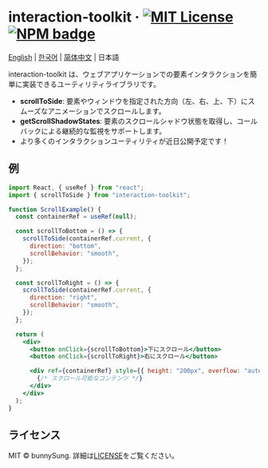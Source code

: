 # interaction-toolkit &middot; [![MIT License](https://img.shields.io/badge/license-MIT-blue.svg)](https://github.com/bunny-goorm/interaction-toolkit/blob/main/LICENSE) [![NPM badge](https://img.shields.io/npm/v/interaction-toolkit?logo=npm)](https://www.npmjs.com/package/interaction-toolkit)

[English](https://github.com/bunny-goorm/interaction-toolkit/blob/main/README.md) | [한국어](https://github.com/bunny-goorm/interaction-toolkit/blob/main/README-ko_kr.md) | [简体中文](https://github.com/bunny-goorm/interaction-toolkit/blob/main/README-zh_hans.md) | 日本語

interaction-toolkit は、ウェブアプリケーションでの要素インタラクションを簡単に実装できるユーティリティライブラリです。

- **scrollToSide**: 要素やウィンドウを指定された方向（左、右、上、下）にスムーズなアニメーションでスクロールします。
- **getScrollShadowStates**: 要素のスクロールシャドウ状態を取得し、コールバックによる継続的な監視をサポートします。
- より多くのインタラクションユーティリティが近日公開予定です！

## 例

```jsx
import React, { useRef } from "react";
import { scrollToSide } from "interaction-toolkit";

function ScrollExample() {
  const containerRef = useRef(null);

  const scrollToBottom = () => {
    scrollToSide(containerRef.current, {
      direction: "bottom",
      scrollBehavior: "smooth",
    });
  };

  const scrollToRight = () => {
    scrollToSide(containerRef.current, {
      direction: "right",
      scrollBehavior: "smooth",
    });
  };

  return (
    <div>
      <button onClick={scrollToBottom}>下にスクロール</button>
      <button onClick={scrollToRight}>右にスクロール</button>

      <div ref={containerRef} style={{ height: "200px", overflow: "auto" }}>
        {/* スクロール可能なコンテンツ */}
      </div>
    </div>
  );
}
```

## ライセンス

MIT © bunnySung. 詳細は[LICENSE](./LICENSE)をご覧ください。
